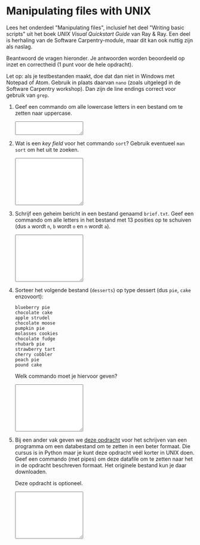 # Manipulating files with UNIX

Lees het onderdeel "Manipulating files", inclusief het deel "Writing basic scripts" uit het boek *UNIX Visual Quickstart Guide* van Ray & Ray. Een deel is herhaling van de Software Carpentry-module, maar dit kan ook nuttig zijn als naslag.

Beantwoord de vragen hieronder. Je antwoorden worden beoordeeld op inzet en correctheid (1 punt voor de hele opdracht).

Let op: als je testbestanden maakt, doe dat dan niet in Windows met Notepad of Atom. Gebruik in plaats daarvan `nano` (zoals uitgelegd in de Software Carpentry workshop). Dan zijn de line endings correct voor gebruik van `grep`.

1.  Geef een commando om alle lowercase letters in een bestand om te zetten naar uppercase.

    <textarea name="form[q1]" rows="2" required></textarea>

1.  Wat is een *key field* voor het commando `sort`? Gebruik eventueel `man sort` om het uit te zoeken.

    <textarea name="form[q2]" rows="8" required></textarea>

1.  Schrijf een geheim bericht in een bestand genaamd `brief.txt`. Geef een commando om alle letters in het bestand met 13 posities op te schuiven (dus `a` wordt `n`, `b` wordt `o` en `n` wordt `a`).

    <textarea name="form[q3]" rows="8" required></textarea>

1.  Sorteer het volgende bestand (`desserts`) op type dessert (dus `pie`, `cake` enzovoort):

        blueberry pie
        chocolate cake
        apple strudel
        chocolate moose
        pumpkin pie
        molasses cookies
        chocolate fudge
        rhubarb pie
        strawberry tart
        cherry cobbler
        peach pie
        pound cake

    Welk commando moet je hiervoor geven?

    <textarea name="form[q4]" rows="8" required></textarea>

1.  Bij een ander vak geven we [deze opdracht](https://pyprog.proglab.nl/opdrachten/week5/eca2csv) voor het schrijven van een programma om een databestand om te zetten in een beter formaat. Die cursus is in Python maar je kunt deze opdracht véél korter in UNIX doen. Geef een commando (met pipes) om deze datafile om te zetten naar het in de opdracht beschreven formaat. Het originele bestand kun je daar downloaden.

    Deze opdracht is optioneel.

    <textarea name="form[q5]" rows="8" required></textarea>
